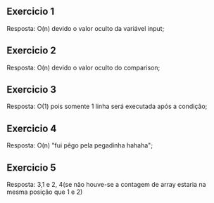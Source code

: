 ## Exercicio 1 
Resposta: O(n) devido o valor oculto da variável input;
## Exercicio 2 
Resposta: O(n) devido o valor oculto do comparison;
## Exercicio 3 
Resposta: O(1) pois somente 1 linha será executada após a condição;
## Exercicio 4 
Resposta: O(n) "fui pêgo pela pegadinha hahaha";
## Exercicio 5 
Resposta: 3,1 e 2, 4(se não houve-se a contagem de array estaria na mesma posição que 1 e 2)